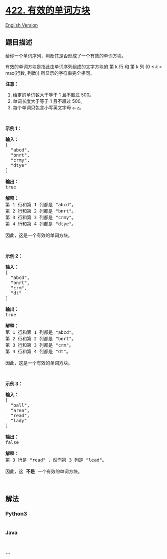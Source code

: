 # [422. 有效的单词方块](https://leetcode-cn.com/problems/valid-word-square)

[English Version](/solution/0400-0499/0422.Valid%20Word%20Square/README_EN.md)

## 题目描述

<!-- 这里写题目描述 -->
<p>给你一个单词序列，判断其是否形成了一个有效的单词方块。</p>

<p>有效的单词方块是指此由单词序列组成的文字方块的 第 k 行 和 第 k 列 (0 ≤ <em>k</em> < max(行数, 列数)) 所显示的字符串完全相同。</p>

<p><strong>注意：</strong></p>

<ol>
	<li>给定的单词数大于等于 1 且不超过 500。</li>
	<li>单词长度大于等于 1 且不超过 500。</li>
	<li>每个单词只包含小写英文字母 <code>a-z</code>。</li>
</ol>

<p> </p>

<p><strong>示例 1：</strong></p>

<pre><strong>输入：</strong>
[
  "abcd",
  "bnrt",
  "crmy",
  "dtye"
]

<strong>输出：</strong>
true

<strong>解释：</strong>
第 1 行和第 1 列都是 "abcd"。
第 2 行和第 2 列都是 "bnrt"。
第 3 行和第 3 列都是 "crmy"。
第 4 行和第 4 列都是 "dtye"。

因此，这是一个有效的单词方块。
</pre>

<p> </p>

<p><strong>示例 2：</strong></p>

<pre><strong>输入：</strong>
[
  "abcd",
  "bnrt",
  "crm",
  "dt"
]

<strong>输出：</strong>
true

<strong>解释：</strong>
第 1 行和第 1 列都是 "abcd"。
第 2 行和第 2 列都是 "bnrt"。
第 3 行和第 3 列都是 "crm"。
第 4 行和第 4 列都是 "dt"。

因此，这是一个有效的单词方块。
</pre>

<p> </p>

<p><strong>示例 3：</strong></p>

<pre><strong>输入：</strong>
[
  "ball",
  "area",
  "read",
  "lady"
]

<strong>输出：</strong>
false

<strong>解释：</strong>
第 3 行是 "read" ，然而第 3 列是 "lead"。

因此，这 <strong>不是</strong> 一个有效的单词方块。
</pre>

<p> </p>

## 解法

<!-- 这里可写通用的实现逻辑 -->

<!-- tabs:start -->

### **Python3**

<!-- 这里可写当前语言的特殊实现逻辑 -->

```python

```

### **Java**

<!-- 这里可写当前语言的特殊实现逻辑 -->

```java

```

### **...**

```

```

<!-- tabs:end -->
